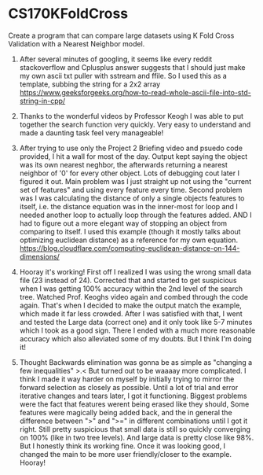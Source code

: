 # CS170KFoldCross
Create a program that can compare large datasets using K Fold Cross Validation with a Nearest Neighbor model. 

1. After several minutes of googling, it seems like every reddit stackoverflow and Cplusplus answer suggests that I should just make my own ascii txt puller with sstream and ffile. So I used this as a template, subbing the string for a 2x2 array
https://www.geeksforgeeks.org/how-to-read-whole-ascii-file-into-std-string-in-cpp/

2. Thanks to the wonderful videos by Professor Keogh I was able to put together the search function very quickly. Very easy to understand and made a daunting task feel very manageable!

3. After trying to use only the Project 2 Briefing video and psuedo code provided, I hit a wall for most of the day. Output kept saying the object was its own nearest neghbor, the afterwards returning a nearest neighbor of '0' for every other object. Lots of debugging cout later I figured it out. Main problem was I just straight up not using the "current set of features" and using every feature every time. Second problem was I was calculating the distance of only a single objects features to itself, i.e. the distance equation was in the inner-most for loop and I needed another loop to actually loop through the features added. AND I had to figure out a more elegant way of stopping an object from comparing to itself. I used this example (though it mostly talks about optimizing euclidean distance) as a reference for my own equation. 
https://blog.cloudflare.com/computing-euclidean-distance-on-144-dimensions/

4. Hooray it's working! First off I realized I was using the wrong small data file (23 instead of 24). Corrected that and started to get suspicious when I was getting 100% accuracy within the 2nd level of the search tree. Watched Prof. Keoghs video again and combed through the code again. That's when I decided to make the output match the example, which made it far less crowded. After I was satisfied with that, I went and tested the Large data (correct one) and it only took like 5-7 minutes which I took as a good sign. There I ended with a much more reasonable accuracy which also alleviated some of my doubts. But I think I'm doing it!

5. Thought Backwards elimination was gonna be as simple as "changing a few inequalities" >.< But turned out to be waaaay more complicated. I think I made it way harder on myself by initially trying to mirror the forward selection as closely as possible. Until a lot of trial and error iterative changes and tears later, I got it functioning. Biggest problems were the fact that features werent being erased like they should, Some features were magically being added back, and the in general the difference between ">" and ">=" in different combinations until I got it right. Still pretty suspicious that small data is still so quickly converging on 100% (like in two tree levels). And large data is pretty close like 98%. But I honestly think its working fine. Once it was looking good, I changed the main to be more user friendly/closer to the example. Hooray!
